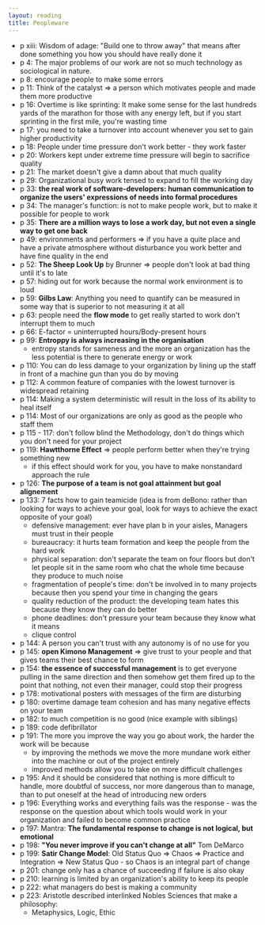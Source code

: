```yaml
---
layout: reading
title: Peopleware
---
```


- p xiii: Wisdom of adage: "Build one to throw away" that means after done something you how you
  should have really done it
- p 4: The major problems of our work are not so much technology as sociological in nature.
- p 8: encourage people to make some errors
- p 11: Think of the catalyst => a person which motivates people and made them more productive
- p 16: Overtime is like sprinting: It make some sense for the last hundreds yards of the marathon
  for those with any energy left, but if you start sprinting in the first mile, you're wasting time
- p 17: you need to take a turnover into account whenever you set to gain higher productivity
- p 18: People under time pressure don't work better - they work faster
- p 20: Workers kept under extreme time pressure will begin to sacrifice quality
- p 21: The market doesn't give a damn about that much quality
- p 29: Organizational busy work tensed to expand to fill the working day
- p 33: **the real work of software-developers: human communication to organize the users'
  expressions of needs into formal procedures**
- p 34: The manager's function: is not to make people work, but to make it possible for people to
  work
- p 35: **There are a million ways to lose a work day, but not even a single way to get one back**
- p 49: environments and performers => if you have a quite place and have a private atmosphere
  without disturbance you work better and have fine quality in the end
- p 52: **The Sheep Look Up** by Brunner => people don't look at bad thing until it's to late
- p 57: hiding out for work because the normal work environment is to loud
- p 59: **Gilbs Law**: Anything you need to quantify can be measured in some way that is superior to
  not measuring it at all
- p 63: people need the **flow mode** to get really started to work don't interrupt them to much
- p 66: E-factor = uninterrupted hours/Body-present hours
- p 99: **Entroppy is always increasing in the organisation**
  - entropy stands for sameness and the more an organization has the less potential is there to
    generate energy or work
- p 110: You can do less damage to your organization by lining up the staff in front of a machine
  gun than you do by moving
- p 112: A common feature of companies with the lowest turnover is widespread retaining
- p 114: Making a system deterministic will result in the loss of its ability to heal itself
- p 114: Most of our organizations are only as good as the people who staff them
- p 115 - 117: don't follow blind the Methodology, don't do things which you don't need for your
  project
- p 119: **Hawtthorne Effect** => people perform better when they're trying something new
  - if this effect should work for you, you have to make nonstandard approach the rule
- p 126: **The purpose of a team is not goal attainment but goal alignement**
- p 133: 7 facts how to gain teamicide (idea is from deBono: rather than looking for ways to achieve
  your goal, look for ways to achieve the exact opposite of your goal)
  - defensive management: ever have plan b in your aisles, Managers must trust in their people
  - bureaucracy: it hurts team formation and keep the people from the hard work
  - physical separation: don't separate the team on four floors but don't let people sit in the same
    room who chat the whole time because they produce to much noise
  - fragmentation of people's time: don't be involved in to many projects because then you spend
    your time in changing the gears
  - quality reduction of the product: the developing team hates this because they know they can do
    better
  - phone deadlines: don't pressure your team because they know what it means
  - clique control
- p 144: A person you can't trust with any autonomy is of no use for you
- p 145: **open Kimono Management** => give trust to your people and that gives teams their best
  chance to form
- p 154: **the essence of successful management** is to get everyone pulling in the same direction
  and then somehow get them fired up to the point that nothing, not even their manager, could stop
  their progress
- p 178: motivational posters with messages of the firm are disturbing
- p 180: overtime damage team cohesion and has many negative effects on your team
- p 182: to much competition is no good (nice example with siblings)
- p 189: code defibrillator
- p 191: The more you improve the way you go about work, the harder the work will be because
  - by improving the methods we move the more mundane work either into the machine or out of the
    project entirely
  - improved methods allow you to take on more difficult challenges
- p 195: And it should be considered that nothing is more difficult to handle, more doubtful of
  success, nor more dangerous than to manage, than to put oneself at the head of introducing new
  orders
- p 196: Everything works and everything fails was the response - was the response on the question
  about which tools would work in your organization and failed to become common practice
- p 197: Mantra: **The fundamental response to change is not logical, but emotional**
- p 198: **"You never improve if you can't change at all"** Tom DeMarco
- p 199: **Satir Change Model**: Old Status Quo => Chaos => Practice and Integration => New Status
  Quo - so Chaos is an integral part of change
- p 201: change only has a chance of succeeding if failure is also okay
- p 210: learning is limited by an organization's ability to keep its people
- p 222: what managers do best is making a community
- p 223: Aristotle described interlinked Nobles Sciences that make a philosophy:
  -   Metaphysics, Logic, Ethic

